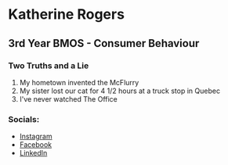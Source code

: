 # Katherine Rogers 

## 3rd Year BMOS - Consumer Behaviour


### Two Truths and a Lie

1. My hometown invented the McFlurry
2. My sister lost our cat for 4 1/2 hours at a truck stop in Quebec
3. I've never watched The Office

### Socials:

- [Instagram](https://www.instagram.com/katherine.rogers/)
- [Facebook](https://www.facebook.com/katherine.rogers.5454)
- [LinkedIn](www.linkedin.com/in/katherine-anne-rogers)